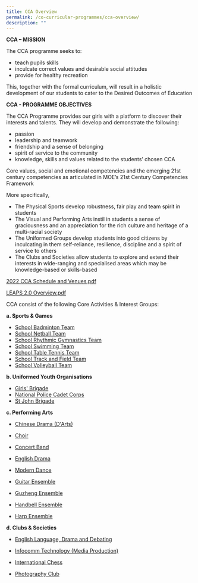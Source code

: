 ```yaml
---
title: CCA Overview
permalink: /co-curricular-programmes/cca-overview/
description: ""
---
```

**CCA – MISSION**  
  
The CCA programme seeks to:  

*   teach pupils skills
*   inculcate correct values and desirable social attitudes
*   provide for healthy recreation

  
This, together with the formal curriculum, will result in a holistic development of our students to cater to the Desired Outcomes of Education  
  
**CCA - PROGRAMME OBJECTIVES**  
  
The CCA Programme provides our girls with a platform to discover their interests and talents. They will develop and demonstrate the following:  

*   passion
*   leadership and teamwork
*   friendship and a sense of belonging
*   spirit of service to the community
*   knowledge, skills and values related to the students’ chosen CCA

Core values, social and emotional competencies and the emerging 21st century competencies as articulated in MOE’s 21st Century Competencies Framework  
  
More specifically,  

*   The Physical Sports develop robustness, fair play and team spirit in students
*   The Visual and Performing Arts instil in students a sense of graciousness and an appreciation for the rich culture and heritage of a multi-racial society
*   The Uniformed Groups develop students into good citizens by inculcating in them self-reliance, resilience, discipline and a spirit of service to others
*   The Clubs and Societies allow students to explore and extend their interests in wide-ranging and specialised areas which may be knowledge-based or skills-based

[2022 CCA Schedule and Venues.pdf](/files/2022%20CCA%20Schedule%20and%20Venues.pdf)

[LEAPS 2.0 Overview.pdf](/files/LEAPS%202%20Overview.pdf)

CCA consist of the following Core Activities & Interest Groups:

**a. Sports & Games**

*   [School Badminton Team](https://staging.d31lf6q9623hn3.amplifyapp.com/co-curricular-programmes/sports-and-games/school-badminton-team)
*   [School Netball Team](https://staging.d31lf6q9623hn3.amplifyapp.com/co-curricular-programmes/sports-and-games/school-netball-team)
*   [School Rhythmic Gymnastics Team](https://staging.d31lf6q9623hn3.amplifyapp.com/co-curricular-programmes/sports-and-games/school-rhythmic-gymnastics-team)
*   [School Swimming Team](https://staging.d31lf6q9623hn3.amplifyapp.com/co-curricular-programmes/sports-and-games/school-swimming-team)
*   [School Table Tennis Team](https://staging.d31lf6q9623hn3.amplifyapp.com/co-curricular-programmes/sports-and-games/school-table-tennis-team)
*   [School Track and Field Team](https://staging.d31lf6q9623hn3.amplifyapp.com/co-curricular-programmes/sports-and-games/school-track-and-field-team)
*   [School Volleyball Team](https://staging.d31lf6q9623hn3.amplifyapp.com/co-curricular-programmes/sports-and-games/school-volleyball-team)

  

**b. Uniformed Youth Organisations**

*   [Girls' Brigade](https://staging.d31lf6q9623hn3.amplifyapp.com/co-curricular-programmes/uniform-groups/girls-brigade)
*   [National Police Cadet Corps](https://staging.d31lf6q9623hn3.amplifyapp.com/co-curricular-programmes/uniform-groups/national-police-cadet-corps)
*   [St John Brigade](https://staging.d31lf6q9623hn3.amplifyapp.com/co-curricular-programmes/uniform-groups/st-john-brigade)

  

**c. Performing Arts**

*   [Chinese Drama (D'Arts)](https://staging.d31lf6q9623hn3.amplifyapp.com/co-curricular-programmes/performing-arts/chinese-drama-darts)  
    
*   [Choir](https://staging.d31lf6q9623hn3.amplifyapp.com/co-curricular-programmes/performing-arts/choir)  
    
*   [Concert Band](https://staging.d31lf6q9623hn3.amplifyapp.com/co-curricular-programmes/performing-arts/concert-band)
*   [English Drama](https://staging.d31lf6q9623hn3.amplifyapp.com/co-curricular-programmes/performing-arts/english-drama)
*   [Modern Dance](https://staging.d31lf6q9623hn3.amplifyapp.com/co-curricular-programmes/performing-arts/modern-dance)
*   [Guitar Ensemble](https://staging.d31lf6q9623hn3.amplifyapp.com/co-curricular-programmes/performing-arts/guitar-ensemble)
*   [Guzheng Ensemble](https://staging.d31lf6q9623hn3.amplifyapp.com/co-curricular-programmes/performing-arts/guzheng-ensemble)
*   [Handbell Ensemble](https://staging.d31lf6q9623hn3.amplifyapp.com/co-curricular-programmes/performing-arts/handbell-ensemble)
*   [Harp Ensemble](https://staging.d31lf6q9623hn3.amplifyapp.com/co-curricular-programmes/performing-arts/harp-ensemble)

  

**d. Clubs & Societies**

*   [English Language, Drama and Debating](https://staging.d31lf6q9623hn3.amplifyapp.com/co-curricular-programmes/clubs-and-societies/english-language-drama-and-debating)  
    
*   [Infocomm Technology (Media Production)](https://staging.d31lf6q9623hn3.amplifyapp.com/co-curricular-programmes/clubs-and-societies/infocomm-technology-media-production)
*   [International Chess](https://staging.d31lf6q9623hn3.amplifyapp.com/co-curricular-programmes/clubs-and-societies/international-chess)  
    
*   [Photography Club](https://staging.d31lf6q9623hn3.amplifyapp.com/co-curricular-programmes/clubs-and-societies/photography-club)